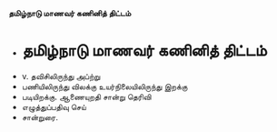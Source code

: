 **தமிழ்நாடு மாணவர் கணினித் திட்டம்**
- # தமிழ்நாடு மாணவர் கணினித் திட்டம்
- v. தவிசிலிருந்து அப்ற்று
- பணியிலிருந்து விலக்கு உயர்நிலையிலிருந்து இறக்கு
- படியிறக்கு. ஆணையுறதி சான்று தெரிவி
- எழுத்துப்பதிவு செய்
- சான்றுரை.

